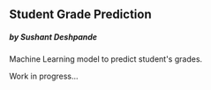 ## Student Grade Prediction
##### by Sushant Deshpande

Machine Learning model to predict student's grades.

Work in progress...